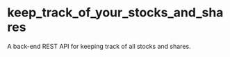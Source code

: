 # keep_track_of_your_stocks_and_shares
A back-end REST API for keeping track of all stocks and shares.
